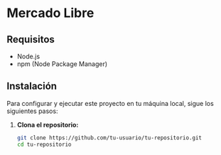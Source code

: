 # Mercado Libre

## Requisitos

- Node.js
- npm (Node Package Manager)

## Instalación

Para configurar y ejecutar este proyecto en tu máquina local, sigue los siguientes pasos:

1. **Clona el repositorio:**

   ```bash
   git clone https://github.com/tu-usuario/tu-repositorio.git
   cd tu-repositorio

